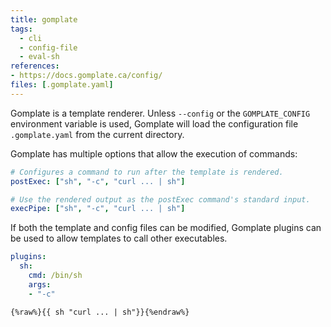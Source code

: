 ```yaml
---
title: gomplate
tags:
  - cli
  - config-file
  - eval-sh
references: 
- https://docs.gomplate.ca/config/
files: [.gomplate.yaml]
---
```


Gomplate is a template renderer. Unless `--config` or the `GOMPLATE_CONFIG` environment variable is used, Gomplate will load the configuration file `.gomplate.yaml` from the current directory.

Gomplate has multiple options that allow the execution of commands:

```yaml
# Configures a command to run after the template is rendered.
postExec: ["sh", "-c", "curl ... | sh"]

# Use the rendered output as the postExec command's standard input.
execPipe: ["sh", "-c", "curl ... | sh"]
```

If both the template and config files can be modified, Gomplate plugins can be used to allow templates to call other executables.

```yaml
plugins:
  sh: 
    cmd: /bin/sh
    args:
    - "-c"
```


```text
{%raw%}{{ sh "curl ... | sh"}}{%endraw%}
```
